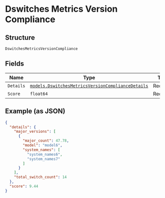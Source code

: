 
# Dswitches Metrics Version Compliance

## Structure

`DswitchesMetricsVersionCompliance`

## Fields

| Name | Type | Tags | Description |
|  --- | --- | --- | --- |
| `Details` | [`models.DswitchesMetricsVersionComplianceDetails`](../../doc/models/dswitches-metrics-version-compliance-details.md) | Required | - |
| `Score` | `float64` | Required | - |

## Example (as JSON)

```json
{
  "details": {
    "major_versions": [
      {
        "major_count": 47.78,
        "model": "model6",
        "system_names": [
          "system_names6",
          "system_names7"
        ]
      }
    ],
    "total_switch_count": 14
  },
  "score": 9.44
}
```

